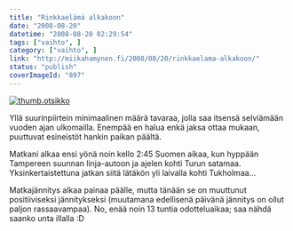 ```yaml
---
title: "Rinkkaelämä alkakoon"
date: "2008-08-20"
datetime: "2008-08-20 02:29:54"
tags: ["vaihto", ]
category: ["vaihto", ]
link: "http://miikahamynen.fi/2008/08/20/rinkkaelama-alkakoon/"
status: "publish"
coverImageId: "897"
---
```


[![](/uploads/2008/08/thumb.otsikko5.jpg "thumb.otsikko")](http://miikahamynen.fi/2008/08/20/rinkkaelama-alkakoon/thumb-otsikko-30/)

Yllä suurinpiirtein minimaalinen määrä tavaraa, jolla saa itsensä selviämään vuoden ajan ulkomailla. Enempää en halua enkä jaksa ottaa mukaan, puuttuvat esineistöt hankin paikan päältä.

Matkani alkaa ensi yönä noin kello 2:45 Suomen aikaa, kun hyppään Tampereen suunnan linja-autoon ja ajelen kohti Turun satamaa. Yksinkertaistettuna jatkan siitä lätäkön yli laivalla kohti Tukholmaa...

Matkajännitys alkaa painaa päälle, mutta tänään se on muuttunut positiiviseksi jännitykseksi (muutamana edellisenä päivänä jännitys on ollut paljon rassaavampaa). No, enää noin 13 tuntia odotteluaikaa; saa nähdä saanko unta illalla :D
